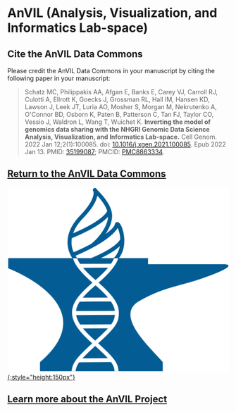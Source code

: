 # AnVIL (Analysis, Visualization, and Informatics Lab-space)

## Cite the AnVIL Data Commons
Please credit the AnVIL Data Commons in your manuscript by citing the following paper in your manuscript:

> Schatz MC, Philippakis AA, Afgan E, Banks E, Carey VJ, Carroll RJ, Culotti A, Ellrott K, Goecks J, Grossman RL, Hall IM, Hansen KD, Lawson J, Leek JT, Luria AO, Mosher S, Morgan M, Nekrutenko A, O'Connor BD, Osborn K, Paten B, Patterson C, Tan FJ, Taylor CO, Vessio J, Waldron L, Wang T, Wuichet K. **Inverting the model of genomics data sharing with the NHGRI Genomic Data Science Analysis, Visualization, and Informatics Lab-space.** Cell Genom. 2022 Jan 12;2(1):100085. doi: [10.1016/j.xgen.2021.100085][doi link]. Epub 2022 Jan 13. PMID: [35199087][pmid link]; PMCID: [PMC8863334][pmcid link].

## [Return to the AnVIL Data Commons][AnVIL Platform]

[![AnVIL Logo][img AnVIL logo]{:style="height:150px"}][AnVIL Platform]

## [Learn more about the AnVIL Project][Org website]

<!-- Links and Images -->
[AnVIL Platform]: https://gen3.theanvil.io/
[Gen3.org]: https://gen3.org/
[img AnVIL logo]: ./img/AnVIL-logo.png
[img Gen3 logo]: ./img/gen3blue.png
[doi link]: https://doi.org/10.1016/j.xgen.2021.100085
[pmid link]: https://pubmed.ncbi.nlm.nih.gov/35199087/
[pmcid link]: https://www.ncbi.nlm.nih.gov/pmc/articles/PMC8863334/
[Org website]: https://anvilproject.org/